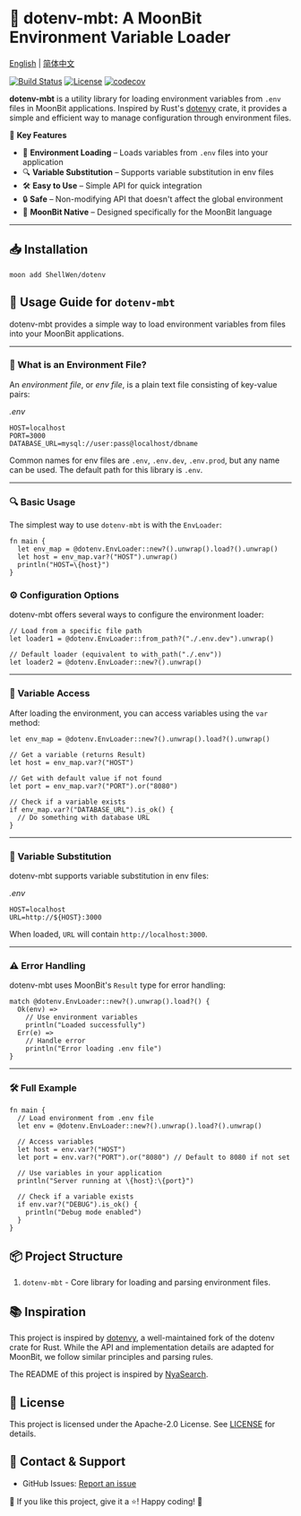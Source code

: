 # 📄 dotenv-mbt: A MoonBit Environment Variable Loader

[English](https://github.com/moonbit-community/dotenv-mbt/blob/master/README.md) | [简体中文](https://github.com/moonbit-community/dotenv-mbt/blob/master/README_zh_CN.md)

[![Build Status](https://img.shields.io/github/actions/workflow/status/moonbit-community/dotenv-mbt/check.yaml)](https://github.com/moonbit-community/dotenv-mbt/actions)
[![License](https://img.shields.io/github/license/moonbit-community/dotenv-mbt)](LICENSE)
[![codecov](https://codecov.io/gh/moonbit-community/dotenv-mbt/branch/master/graph/badge.svg)](https://codecov.io/gh/moonbit-community/dotenv-mbt)

**dotenv-mbt** is a utility library for loading environment variables from `.env` files in MoonBit applications. Inspired by Rust's [dotenvy](https://github.com/allan2/dotenvy) crate, it provides a simple and efficient way to manage configuration through environment files.

🚀 **Key Features**

- 🔄 **Environment Loading** – Loads variables from `.env` files into your application
- 🔍 **Variable Substitution** – Supports variable substitution in env files
- 🛠️ **Easy to Use** – Simple API for quick integration
- 🔒 **Safe** – Non-modifying API that doesn't affect the global environment
- 🌟 **MoonBit Native** – Designed specifically for the MoonBit language

---

## 📥 Installation

```
moon add ShellWen/dotenv
```

## **🚀 Usage Guide for `dotenv-mbt`**

dotenv-mbt provides a simple way to load environment variables from files into your MoonBit applications.

---

### **📝 What is an Environment File?**

An _environment file_, or _env file_, is a plain text file consisting of key-value pairs:

_.env_

```
HOST=localhost
PORT=3000
DATABASE_URL=mysql://user:pass@localhost/dbname
```

Common names for env files are `.env`, `.env.dev`, `.env.prod`, but any name can be used. The default path for this library is `.env`.

---

### **🔍 Basic Usage**

The simplest way to use `dotenv-mbt` is with the `EnvLoader`:

```moonbit
fn main {
  let env_map = @dotenv.EnvLoader::new?().unwrap().load?().unwrap()
  let host = env_map.var?("HOST").unwrap()
  println("HOST=\{host}")
}
```

### **⚙️ Configuration Options**

dotenv-mbt offers several ways to configure the environment loader:

```moonbit
// Load from a specific file path
let loader1 = @dotenv.EnvLoader::from_path?("./.env.dev").unwrap()

// Default loader (equivalent to with_path("./.env"))
let loader2 = @dotenv.EnvLoader::new?().unwrap()
```

---

### **🔄 Variable Access**

After loading the environment, you can access variables using the `var` method:

```moonbit
let env_map = @dotenv.EnvLoader::new?().unwrap().load?().unwrap()

// Get a variable (returns Result)
let host = env_map.var?("HOST")

// Get with default value if not found
let port = env_map.var?("PORT").or("8080")

// Check if a variable exists
if env_map.var?("DATABASE_URL").is_ok() {
  // Do something with database URL
}
```

---

### **🔀 Variable Substitution**

dotenv-mbt supports variable substitution in env files:

_.env_

```
HOST=localhost
URL=http://${HOST}:3000
```

When loaded, `URL` will contain `http://localhost:3000`.

---

### **⚠️ Error Handling**

dotenv-mbt uses MoonBit's `Result` type for error handling:

```moonbit
match @dotenv.EnvLoader::new?().unwrap().load?() {
  Ok(env) =>
    // Use environment variables
    println("Loaded successfully")
  Err(e) =>
    // Handle error
    println("Error loading .env file")
}
```

---

### **🛠️ Full Example**

```moonbit
fn main {
  // Load environment from .env file
  let env = @dotenv.EnvLoader::new?().unwrap().load?().unwrap()

  // Access variables
  let host = env.var?("HOST")
  let port = env.var?("PORT").or("8080") // Default to 8080 if not set

  // Use variables in your application
  println("Server running at \{host}:\{port}")

  // Check if a variable exists
  if env.var?("DEBUG").is_ok() {
    println("Debug mode enabled")
  }
}
```

## 📦 Project Structure

1. `dotenv-mbt` - Core library for loading and parsing environment files.

## 📚 Inspiration

This project is inspired by [dotenvy](https://github.com/allan2/dotenvy), a well-maintained fork of the dotenv crate for Rust. While the API and implementation details are adapted for MoonBit, we follow similar principles and parsing rules.

The README of this project is inspired by [NyaSearch](https://github.com/moonbit-community/NyaSearch).

## 📜 License

This project is licensed under the Apache-2.0 License. See [LICENSE](https://github.com/moonbit-community/dotenv-mbt/blob/master/LICENSE) for details.

## 📢 Contact & Support

- GitHub Issues: [Report an issue](https://github.com/moonbit-community/dotenv-mbt/issues)

👋 If you like this project, give it a ⭐! Happy coding! 🚀
